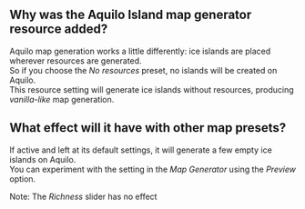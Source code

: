## Why was the Aquilo Island map generator resource added?

Aquilo map generation works a little differently: ice islands are placed wherever resources are generated.  
So if you choose the *No resources* preset, no islands will be created on Aquilo.  
This resource setting will generate ice islands without resources, producing *vanilla-like* map generation.  

## What effect will it have with other map presets?

If active and left at its default settings, it will generate a few empty ice islands on Aquilo.  
You can experiment with the setting in the *Map Generator* using the *Preview* option.

Note: The *Richness* slider has no effect